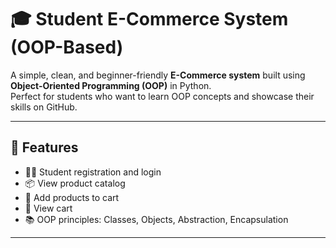 # 🎓 Student E-Commerce System (OOP-Based)

A simple, clean, and beginner-friendly **E-Commerce system** built using **Object-Oriented Programming (OOP)** in Python.  
Perfect for students who want to learn OOP concepts and showcase their skills on GitHub.

---

## 📌 Features

- 🧑‍🎓 Student registration and login
- 📦 View product catalog
- 🛒 Add products to cart
- 🧾 View cart
- 📚 OOP principles: Classes, Objects, Abstraction, Encapsulation
---
